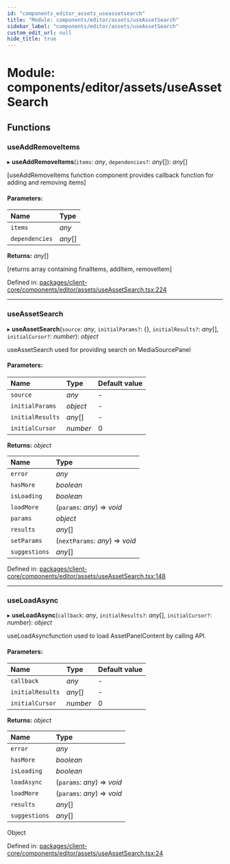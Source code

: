 ```yaml
---
id: "components_editor_assets_useassetsearch"
title: "Module: components/editor/assets/useAssetSearch"
sidebar_label: "components/editor/assets/useAssetSearch"
custom_edit_url: null
hide_title: true
---
```


# Module: components/editor/assets/useAssetSearch

## Functions

### useAddRemoveItems

▸ **useAddRemoveItems**(`items`: *any*, `dependencies?`: *any*[]): *any*[]

[useAddRemoveItems function component provides callback function for adding and removing items]

#### Parameters:

Name | Type |
:------ | :------ |
`items` | *any* |
`dependencies` | *any*[] |

**Returns:** *any*[]

[returns array containing finalItems, addItem, removeItem]

Defined in: [packages/client-core/components/editor/assets/useAssetSearch.tsx:224](https://github.com/xr3ngine/xr3ngine/blob/56376a778/packages/client-core/components/editor/assets/useAssetSearch.tsx#L224)

___

### useAssetSearch

▸ **useAssetSearch**(`source`: *any*, `initialParams?`: {}, `initialResults?`: *any*[], `initialCursor?`: *number*): *object*

useAssetSearch used for providing search on MediaSourcePanel

#### Parameters:

Name | Type | Default value |
:------ | :------ | :------ |
`source` | *any* | - |
`initialParams` | *object* | - |
`initialResults` | *any*[] | - |
`initialCursor` | *number* | 0 |

**Returns:** *object*

Name | Type |
:------ | :------ |
`error` | *any* |
`hasMore` | *boolean* |
`isLoading` | *boolean* |
`loadMore` | (`params`: *any*) => *void* |
`params` | *object* |
`results` | *any*[] |
`setParams` | (`nextParams`: *any*) => *void* |
`suggestions` | *any*[] |

Defined in: [packages/client-core/components/editor/assets/useAssetSearch.tsx:148](https://github.com/xr3ngine/xr3ngine/blob/56376a778/packages/client-core/components/editor/assets/useAssetSearch.tsx#L148)

___

### useLoadAsync

▸ **useLoadAsync**(`callback`: *any*, `initialResults?`: *any*[], `initialCursor?`: *number*): *object*

useLoadAsyncfunction used to load AssetPanelContent by calling API.

#### Parameters:

Name | Type | Default value |
:------ | :------ | :------ |
`callback` | *any* | - |
`initialResults` | *any*[] | - |
`initialCursor` | *number* | 0 |

**Returns:** *object*

Name | Type |
:------ | :------ |
`error` | *any* |
`hasMore` | *boolean* |
`isLoading` | *boolean* |
`loadAsync` | (`params`: *any*) => *void* |
`loadMore` | (`params`: *any*) => *void* |
`results` | *any*[] |
`suggestions` | *any*[] |

Object

Defined in: [packages/client-core/components/editor/assets/useAssetSearch.tsx:24](https://github.com/xr3ngine/xr3ngine/blob/56376a778/packages/client-core/components/editor/assets/useAssetSearch.tsx#L24)

